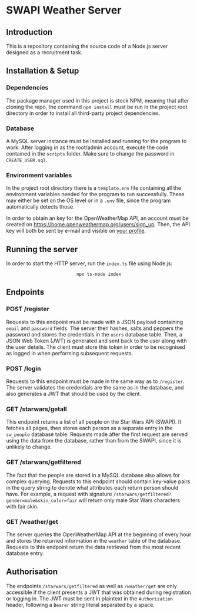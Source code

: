 # SWAPI Weather Server

## Introduction
This is a repository containing the source code of a Node.js server designed as a recruitment task.

## Installation & Setup

### Dependencies
The package manager used in this project is stock NPM, meaning that after cloning the repo, the command `npm install` must be run in the project root directory in order to install all third-party project dependencies.

### Database
A MySQL server instance must be installed and running for the program to work. After logging in as the root/admin account, execute the code contained in the `scripts` folder. Make sure to change the password in `CREATE_USER.sql`.

### Environment variables
In the project root directory there is a `template.env` file containing all the environment variables needed for the program to run successfully. These may either be set on the OS level or in a `.env` file, since the program automatically detects those.

In order to obtain an key for the OpenWeatherMap API, an account must be created on https://home.openweathermap.org/users/sign_up. Then, the API key will both be sent by e-mail and visible on [your profile](https://home.openweathermap.org/api_keys).


## Running the server
In order to start the HTTP server, run the `index.ts` file using Node.js:
<p style="text-align: center;" align="center"><code>npx ts-node index</code></p>

## Endpoints
### **POST** /register
Requests to this endpoint must be made with a JSON payload containing `email` and `password` fields. The server then hashes, salts and peppers the password and stores the credentials in the `users` database table. Then, a JSON Web Token (JWT) is generated and sent back to the user along with the user details. The client must store this token in order to be recognised as logged in when performing subsequent requests.

### **POST** /login
Requests to this endpoint must be made in the same way as to `/register`. The server validates the credentials are the same as in the database, and also generates a JWT that should be used by the client.

### **GET** /starwars/getall
This endpoint returns a list of all people on the Star Wars API (SWAPI). It fetches all pages, then stores each person as a separate entry in the `sw_people` database table. Requests made after the first request are served using the data from the database, rather than from the SWAPI, since it is unlikely to change.

### **GET** /starwars/getfiltered
The fact that the people are stored in a MySQL database also allows for complex querying. Requests to this endpoint should contain key-value pairs in the query string to denote what attributes each return person should have. For example, a request with signature `/starwars/getfiltered?gender=male&skin_color=fair` will return only male Star Wars characters with fair skin.

### **GET** /weather/get
The server queries the OpenWeatherMap API at the beginning of every hour and stores the returned information in the `weather` table of the database. Requests to this endpoint return the data retrieved from the most recent database entry.

## Authorisation
The endpoints `/starwars/getfiltered` as well as `/weather/get` are only accessible if the client presents a JWT that was obtained during registration or logging in. The JWT must be sent in plaintext in the `Authorization` header, following a `Bearer` string literal separated by a space.